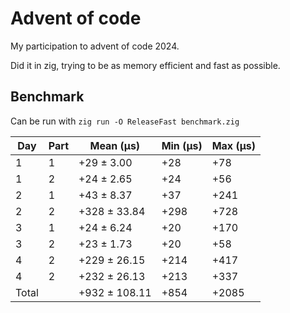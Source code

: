 # Advent of code

My participation to advent of code 2024.

Did it in zig, trying to be as memory efficient and fast as possible.

## Benchmark

Can be run with `zig run -O ReleaseFast benchmark.zig`

| Day | Part | Mean (μs)         | Min (μs) | Max (μs) |
|-----|------|-------------------|----------|----------|
| 1   | 1    |      +29 ± 3.00   |      +28 |      +78 |
| 1   | 2    |      +24 ± 2.65   |      +24 |      +56 |
| 2   | 1    |      +43 ± 8.37   |      +37 |     +241 |
| 2   | 2    |     +328 ± 33.84  |     +298 |     +728 |
| 3   | 1    |      +24 ± 6.24   |      +20 |     +170 |
| 3   | 2    |      +23 ± 1.73   |      +20 |      +58 |
| 4   | 2    |     +229 ± 26.15  |     +214 |     +417 |
| 4   | 2    |     +232 ± 26.13  |     +213 |     +337 |
| Total|      |     +932 ± 108.11 |     +854 |    +2085 |

